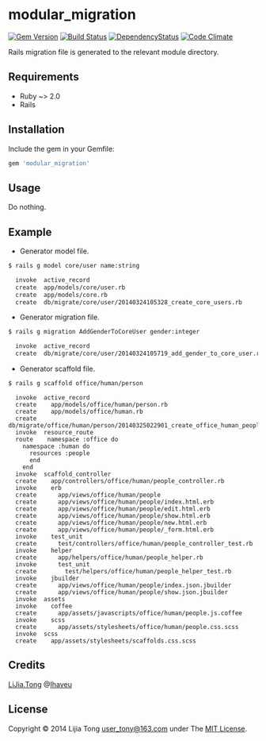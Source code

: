 # modular_migration
[![Gem Version](https://badge.fury.io/rb/modular_migration.png)](http://badge.fury.io/rb/modular_migration) [![Build Status](https://secure.travis-ci.org/swordray/modular_migration.png?branch=master)](http://travis-ci.org/swordray/modular_migration)
[![DependencyStatus](https://gemnasium.com/swordray/modular_migration.png?travis)](https://gemnasium.com/swordray/modular_migration)
[![Code Climate](https://codeclimate.com/github/swordray/modular_migration.png)](https://codeclimate.com/github/swordray/modular_migration)

Rails migration file is generated to the relevant module directory.

## Requirements

* Ruby ~> 2.0
* Rails

## Installation

Include the gem in your Gemfile:
```ruby
gem 'modular_migration'
```
## Usage

Do nothing.

## Example

* Generator model file.
```bash
$ rails g model core/user name:string
```
```bash
  invoke  active_record
  create  app/models/core/user.rb
  create  app/models/core.rb
  create  db/migrate/core/user/20140324105328_create_core_users.rb
```
* Generator migration file.
```bash
$ rails g migration AddGenderToCoreUser gender:integer
```
```bash
  invoke  active_record
  create  db/migrate/core/user/20140324105719_add_gender_to_core_user.rb
```
* Generator scaffold file.
```bash
$ rails g scaffold office/human/person
```
```
  invoke  active_record
  create    app/models/office/human/person.rb
  create    app/models/office/human.rb
  create    db/migrate/office/human/person/20140325022901_create_office_human_people.rb
  invoke  resource_route
  route    namespace :office do
    namespace :human do
      resources :people
      end
    end
  invoke  scaffold_controller
  create    app/controllers/office/human/people_controller.rb
  invoke    erb
  create      app/views/office/human/people
  create      app/views/office/human/people/index.html.erb
  create      app/views/office/human/people/edit.html.erb
  create      app/views/office/human/people/show.html.erb
  create      app/views/office/human/people/new.html.erb
  create      app/views/office/human/people/_form.html.erb
  invoke    test_unit
  create      test/controllers/office/human/people_controller_test.rb
  invoke    helper
  create      app/helpers/office/human/people_helper.rb
  invoke      test_unit
  create        test/helpers/office/human/people_helper_test.rb
  invoke    jbuilder
  create      app/views/office/human/people/index.json.jbuilder
  create      app/views/office/human/people/show.json.jbuilder
  invoke  assets
  invoke    coffee
  create      app/assets/javascripts/office/human/people.js.coffee
  invoke    scss
  create      app/assets/stylesheets/office/human/people.css.scss
  invoke  scss
  create    app/assets/stylesheets/scaffolds.css.scss
```
## Credits
  [LiJia.Tong](https://github.com/user-tony/) @[Ihaveu](https://github.com/ihaveu)
  
## License

Copyright © 2014 Lijia Tong <user_tony@163.com> under The [MIT License](http://opensource.org/licenses/MIT).
